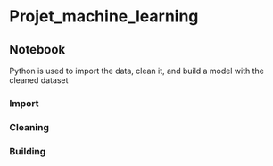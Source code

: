 # Projet_machine_learning

## Notebook
Python is used to import the data, clean it, and build a model with the cleaned dataset

  ### Import
  ### Cleaning
  ### Building
